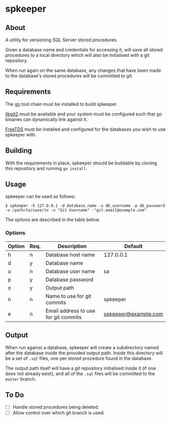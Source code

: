 # spkeeper

## About

A utility for versioning SQL Server stored procedures.

Given a database name and credentials for accessing it, will save all stored procedures to a local directory which will also be initialised with a git repository.

When run again on the same database, any changes that have been made to the database's stored procedures will be committed to git.

## Requirements

The [go] tool chain must be installed to build spkeeper.

[libgit2][libgit2] must be available and your system must be configured such that go binaries can dynamically link against it.

[FreeTDS][freetds] must be installed and configured for the databases you wish to use spkeeper with.

## Building

With the requirements in place, spkeeper should be buildable by cloning this repository and running `go install`.

## Usage

spkeeper can be used as follows:

```
$ spkeeper -h 127.0.0.1 -d database_name -u db_username -p db_password -o /path/to/save/to -n "Git Username" -"git.email@example.com"
```

The options are described in the table below.

### Options

Option | Req. | Description| Default
-------|------|------------|---------
h      | n    | Database host name | 127.0.0.1
d      | y    | Database name      |
u      | n    | Database user name | sa
p      | y    | Database password  | 
o      | y    | Output path        |
n      | n    | Name to use for git commits | spkeeper
e      | n    | Email address to use for git commits | spkeeper@example.com

## Output

When run against a database, spkeeper will create a subdirectory named after the database inside the provided output path. Inside this directory will be a set of `.sql` files, one per stored procedure found in the database.

The output path itself will have a git repository initialised inside it (if one does not already exist), and all of the `.sql` files will be committed to the `master` branch.

## To Do

- [ ] Handle stored procedures being deleted.
- [ ] Allow control over which git branch is used.

[go]: https://golang.org/
[freetds]: http://www.freetds.org/
[libgit2]: https://libgit2.github.com